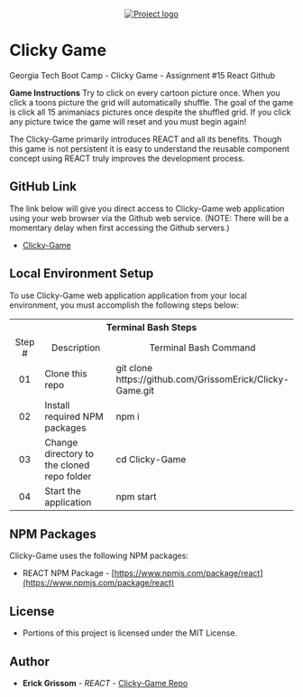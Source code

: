 
<p align="center">
<a href="https://github.com/skendall74/clickyGame/tree/master" target="_blank"><img src="https://skendall74.github.io/clickyGame/documents/nick.png" alt="Project logo"/></a>
</p>

# Clicky Game

Georgia Tech Boot Camp - Clicky Game - Assignment #15 React Github

**Game Instructions** Try to click on every cartoon picture once. When you click a toons picture the grid will automatically shuffle. The goal of the game is click all 15 animaniacs pictures once despite the shuffled grid. If you click any picture twice the game will reset and you must begin again!

The Clicky-Game primarily introduces REACT and all its benefits. Though this game is not persistent it is easy to understand the reusable component concept using REACT truly improves the development process.

## GitHub Link
The link below will give you direct access to Clicky-Game web application using your web browser via the Github web service. (NOTE: There will be a momentary delay when first accessing the Github servers.)

* [Clicky-Game](https://skendall74.github.io/clickyGame/)
## Local Environment Setup
To use Clicky-Game web application application from your local environment, you must accomplish the following steps below:

<table>
  <tr>
    <th colspan="3">Terminal Bash Steps</th>
  </tr>
  <tr>
    <td align="center" style="width: 75px;">Step #</td>
    <td align="center" style="width: 330px;">Description</td>
    <td  align="center" >Terminal Bash Command</td>
  </tr>
  <tr>
    <td align="center">01</td>
    <td>Clone this repo</td>
    <td>git clone https://<i></i>github.com/GrissomErick/Clicky-Game.git</td>
  </tr>
  <tr>
    <td align="center">02</td>
    <td>Install required NPM packages</td>
    <td>npm i</td>
  </tr>
  <tr>
    <td align="center">03</td>
    <td>Change directory to the cloned repo folder</td>
    <td>cd Clicky-Game</td>
  </tr>
  <tr>
    <td align="center">04</td>
    <td>Start the application</td>
    <td>npm start</td>
  </tr>
  </table>

## NPM Packages
Clicky-Game uses the following NPM packages:
- REACT NPM Package - [https://www.npmjs.com/package/react](https://www.npmjs.com/package/react)

## License

* Portions of this project is licensed under the MIT License.

## Author

* **Erick Grissom** - *REACT* - [Clicky-Game Repo](https://github.com/skendall74/clickyGame/tree/master)

